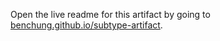 Open the live readme for this artifact by going to [benchung.github.io/subtype-artifact](http://benchung.github.io/subtype-artifact).
